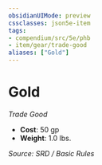 ```yaml
---
obsidianUIMode: preview
cssclasses: json5e-item
tags:
- compendium/src/5e/phb
- item/gear/trade-good
aliases: ["Gold"]
---
```

# Gold
*Trade Good*  

- **Cost**: 50 gp
- **Weight**: 1.0 lbs.

*Source: SRD / Basic Rules*